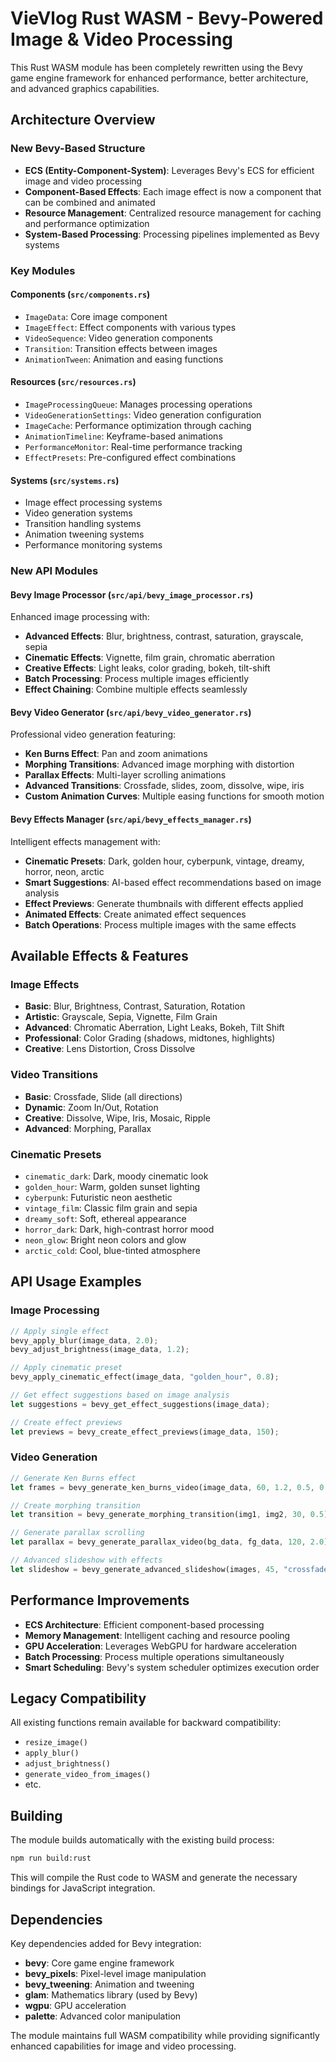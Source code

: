 # VieVlog Rust WASM - Bevy-Powered Image & Video Processing

This Rust WASM module has been completely rewritten using the Bevy game engine framework for enhanced performance, better architecture, and advanced graphics capabilities.

## Architecture Overview

### New Bevy-Based Structure

- **ECS (Entity-Component-System)**: Leverages Bevy's ECS for efficient image and video processing
- **Component-Based Effects**: Each image effect is now a component that can be combined and animated
- **Resource Management**: Centralized resource management for caching and performance optimization
- **System-Based Processing**: Processing pipelines implemented as Bevy systems

### Key Modules

#### Components (`src/components.rs`)
- `ImageData`: Core image component
- `ImageEffect`: Effect components with various types
- `VideoSequence`: Video generation components  
- `Transition`: Transition effects between images
- `AnimationTween`: Animation and easing functions

#### Resources (`src/resources.rs`)
- `ImageProcessingQueue`: Manages processing operations
- `VideoGenerationSettings`: Video generation configuration
- `ImageCache`: Performance optimization through caching
- `AnimationTimeline`: Keyframe-based animations
- `PerformanceMonitor`: Real-time performance tracking
- `EffectPresets`: Pre-configured effect combinations

#### Systems (`src/systems.rs`)
- Image effect processing systems
- Video generation systems
- Transition handling systems
- Animation tweening systems
- Performance monitoring systems

### New API Modules

#### Bevy Image Processor (`src/api/bevy_image_processor.rs`)
Enhanced image processing with:
- **Advanced Effects**: Blur, brightness, contrast, saturation, grayscale, sepia
- **Cinematic Effects**: Vignette, film grain, chromatic aberration
- **Creative Effects**: Light leaks, color grading, bokeh, tilt-shift
- **Batch Processing**: Process multiple images efficiently
- **Effect Chaining**: Combine multiple effects seamlessly

#### Bevy Video Generator (`src/api/bevy_video_generator.rs`)
Professional video generation featuring:
- **Ken Burns Effect**: Pan and zoom animations
- **Morphing Transitions**: Advanced image morphing with distortion
- **Parallax Effects**: Multi-layer scrolling animations
- **Advanced Transitions**: Crossfade, slides, zoom, dissolve, wipe, iris
- **Custom Animation Curves**: Multiple easing functions for smooth motion

#### Bevy Effects Manager (`src/api/bevy_effects_manager.rs`)
Intelligent effects management with:
- **Cinematic Presets**: Dark, golden hour, cyberpunk, vintage, dreamy, horror, neon, arctic
- **Smart Suggestions**: AI-based effect recommendations based on image analysis
- **Effect Previews**: Generate thumbnails with different effects applied
- **Animated Effects**: Create animated effect sequences
- **Batch Operations**: Process multiple images with the same effects

## Available Effects & Features

### Image Effects
- **Basic**: Blur, Brightness, Contrast, Saturation, Rotation
- **Artistic**: Grayscale, Sepia, Vignette, Film Grain
- **Advanced**: Chromatic Aberration, Light Leaks, Bokeh, Tilt Shift
- **Professional**: Color Grading (shadows, midtones, highlights)
- **Creative**: Lens Distortion, Cross Dissolve

### Video Transitions
- **Basic**: Crossfade, Slide (all directions)
- **Dynamic**: Zoom In/Out, Rotation
- **Creative**: Dissolve, Wipe, Iris, Mosaic, Ripple
- **Advanced**: Morphing, Parallax

### Cinematic Presets
- `cinematic_dark`: Dark, moody cinematic look
- `golden_hour`: Warm, golden sunset lighting
- `cyberpunk`: Futuristic neon aesthetic  
- `vintage_film`: Classic film grain and sepia
- `dreamy_soft`: Soft, ethereal appearance
- `horror_dark`: Dark, high-contrast horror mood
- `neon_glow`: Bright neon colors and glow
- `arctic_cold`: Cool, blue-tinted atmosphere

## API Usage Examples

### Image Processing
```rust
// Apply single effect
bevy_apply_blur(image_data, 2.0);
bevy_adjust_brightness(image_data, 1.2);

// Apply cinematic preset
bevy_apply_cinematic_effect(image_data, "golden_hour", 0.8);

// Get effect suggestions based on image analysis
let suggestions = bevy_get_effect_suggestions(image_data);

// Create effect previews
let previews = bevy_create_effect_previews(image_data, 150);
```

### Video Generation
```rust
// Generate Ken Burns effect
let frames = bevy_generate_ken_burns_video(image_data, 60, 1.2, 0.5, 0.3);

// Create morphing transition
let transition = bevy_generate_morphing_transition(img1, img2, 30, 0.5);

// Generate parallax scrolling
let parallax = bevy_generate_parallax_video(bg_data, fg_data, 120, 2.0);

// Advanced slideshow with effects
let slideshow = bevy_generate_advanced_slideshow(images, 45, "crossfade", effects_json);
```

## Performance Improvements

- **ECS Architecture**: Efficient component-based processing
- **Memory Management**: Intelligent caching and resource pooling  
- **GPU Acceleration**: Leverages WebGPU for hardware acceleration
- **Batch Processing**: Process multiple operations simultaneously
- **Smart Scheduling**: Bevy's system scheduler optimizes execution order

## Legacy Compatibility

All existing functions remain available for backward compatibility:
- `resize_image()`
- `apply_blur()`
- `adjust_brightness()`
- `generate_video_from_images()`
- etc.

## Building

The module builds automatically with the existing build process:
```bash
npm run build:rust
```

This will compile the Rust code to WASM and generate the necessary bindings for JavaScript integration.

## Dependencies

Key dependencies added for Bevy integration:
- **bevy**: Core game engine framework
- **bevy_pixels**: Pixel-level image manipulation
- **bevy_tweening**: Animation and tweening
- **glam**: Mathematics library (used by Bevy)
- **wgpu**: GPU acceleration
- **palette**: Advanced color manipulation

The module maintains full WASM compatibility while providing significantly enhanced capabilities for image and video processing.